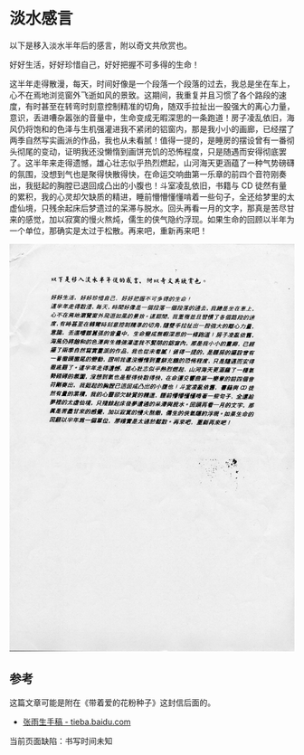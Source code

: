 # 淡水感言

以下是移入淡水半年后的感言，附以奇文共欣赏也。

好好生活，好好珍惜自己，好好把握不可多得的生命！

这半年走得散漫，每天，时间好像是一个段落一个段落的过去，我总是坐在车上，心不在焉地浏览窗外飞逝如风的景致。这期间，我重复并且习惯了各个路段的速度，有时甚至在转弯时刻意控制精准的切角，随双手拉扯出一股强大的离心力量，意识，丢进嘈杂嚣张的音量中，生命变成无暇深思的一条跑道！房子凌乱依旧，海风仍将饱和的色泽与生机强灌进我不紧闭的铝窗内，那是我小小的画廊，已经摆了两季自然写实画派的作品，我也从未看腻！值得一提的，是睡房的摆设曾有一番彻头彻尾的变动，证明我还没懒惰到画饼充饥的恐怖程度，只是随遇而安得彻底罢了。这半年来走得遗憾，雄心壮志似乎热烈燃起，山河海天更涵蕴了一种气势磅礴的氛围，没想到气也是聚得快散得快，在命运交响曲第一乐章的前四个音符刚奏出，我挺起的胸膛已退回成凸出的小腹也！斗室凌乱依旧，书籍与 CD 徒然有量的累积，我的心灵却欠缺质的精进，睡前懵懵懂懂啃着一些句子，全还给梦里的太虚仙境，只残余起床后梦遗过的呆滞与脱水。回头再看一月的文字，那真是苦尽甘来的感觉，加以寂寞的慢火熬炖，儒生的侠气隐约浮现。如果生命的回顾以半年为一个单位，那确实是太过于松散。再来吧，重新再来吧！

![淡水感言](./reflections-on-tamsui.jpg)

## 参考

这篇文章可能是附在《带着爱的花粉种子》这封信后面的。

-   [张雨生手稿 - tieba.baidu.com](https://tieba.baidu.com/p/2084189476#!/l/p1)

当前页面缺陷：书写时间未知
